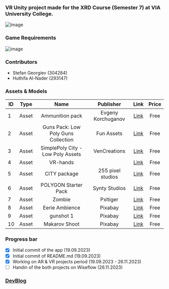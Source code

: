### VR Unity project made for the XRD Course (Semester 7) at VIA University College. 
![Image](https://upload.wikimedia.org/wikipedia/commons/5/5d/VIA_UC_logo.png)

### Game Requirements
![image](https://github.com/hutnad7/gitdemo/blob/master/Screenshot%202023-11-04%20174842.png)

### Contributors
- Stefan Georgiev (304284)
- Huthifa Al-Nader (293147)

### Assets & Models

| ID | Type | Name | Publisher |  Link   | Price  | 
| -- |:----:|:----:|:---------:|:-------:|:------:|
| 1  | Asset| Ammunition pack | Evgeny Korchuganov | [Link](https://assetstore.unity.com/packages/3d/ammunition-pack-demo-82208 ) | Free |
| 2  | Asset|Guns Pack: Low Poly Guns Collection| Fun Assets | [Link](https://assetstore.unity.com/packages/3d/props/guns/guns-pack-low-poly-guns-collection-192553 ) | Free |
| 3  | Asset| SimplePoly City - Low Poly Assets | VenCreations | [Link](https://assetstore.unity.com/packages/3d/environments/simplepoly-city-low-poly-assets-58899 ) | Free |
| 4  | Asset| VR-hands  |  | [Link](https://goo.by/DMJ1V ) | Free |
| 5  | Asset|CITY package  | 255 pixel studios | [Link]( https://assetstore.unity.com/packages/3d/environments/urban/city-package-107224 ) | Free |
| 6  | Asset| POLYGON Starter Pack | Synty Studios | [Link](https://assetstore.unity.com/packages/3d/props/polygon-starter-pack-low-poly-3d-art-by-synty-156819 ) | Free |
| 7  | Asset|Zombie   |Pxltiger  | [Link](https://assetstore.unity.com/packages/3d/characters/humanoids/zombie-30232 ) | Free |
| 8  | Asset| Eerie Ambience |Pixabay  | [Link](https://pixabay.com/sound-effects/eerie-ambience-6836/) | Free |
| 9  | Asset| gunshot 1 | Pixabay | [Link](https://pixabay.com/es/sound-effects/gunshot-1-104991/ ) | Free |
| 10  | Asset| Makarov Shoot | Pixabay | [Link](https://pixabay.com/sound-effects/makarov-shoot-36241/ ) | Free |


### Progress bar
- [x] Initial commit of the app (19.09.2023)
- [x] Initial commit of README.md (19.09.2023) 
- [x] Working on AR  & VR projects period (19.09.2023 - 26.11.2023)
- [ ] Handin of the both projects on Wiseflow (26.11.2023)

### [DevBlog](https://xrdy7.blogspot.com/)
